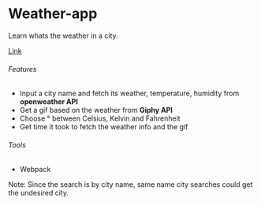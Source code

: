 # Weather-app

Learn whats the weather in a city. 

[Link](https://azzryel.github.io/Weather-app/)

###### Features 
- Input a city name and fetch its weather, temperature, humidity from **openweather API**
- Get a gif based on the weather from **Giphy API**
- Choose ° between Celsius, Kelvin and Fahrenheit
- Get time it took to fetch the weather info and the gif

###### Tools
- Webpack

Note: Since the search is by city name, same name city searches could get the undesired city.
